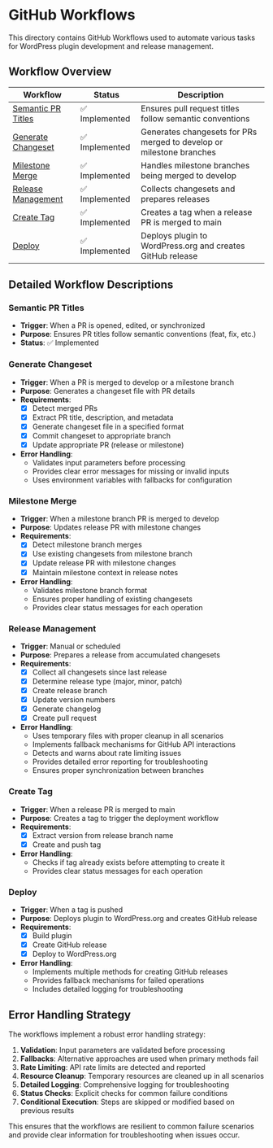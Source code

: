 # GitHub Workflows

This directory contains GitHub Workflows used to automate various tasks for WordPress plugin development and release management.

## Workflow Overview

| Workflow | Status | Description |
|----------|--------|-------------|
| [Semantic PR Titles](./semantic-pr-titles.yml) | ✅ Implemented | Ensures pull request titles follow semantic conventions |
| [Generate Changeset](./generate-changeset.yml) | ✅ Implemented | Generates changesets for PRs merged to develop or milestone branches |
| [Milestone Merge](./milestone-merge.yml) | ✅ Implemented | Handles milestone branches being merged to develop |
| [Release Management](./release-management.yml) | ✅ Implemented | Collects changesets and prepares releases |
| [Create Tag](./create-tag.yml) | ✅ Implemented | Creates a tag when a release PR is merged to main |
| [Deploy](./deploy.yml) | ✅ Implemented | Deploys plugin to WordPress.org and creates GitHub release |

## Detailed Workflow Descriptions

### Semantic PR Titles
- **Trigger**: When a PR is opened, edited, or synchronized
- **Purpose**: Ensures PR titles follow semantic conventions (feat, fix, etc.)
- **Status**: ✅ Implemented

### Generate Changeset
- **Trigger**: When a PR is merged to develop or a milestone branch
- **Purpose**: Generates a changeset file with PR details
- **Requirements**:
  - [x] Detect merged PRs
  - [x] Extract PR title, description, and metadata
  - [x] Generate changeset file in a specified format
  - [x] Commit changeset to appropriate branch
  - [x] Update appropriate PR (release or milestone)
- **Error Handling**:
  - Validates input parameters before processing
  - Provides clear error messages for missing or invalid inputs
  - Uses environment variables with fallbacks for configuration

### Milestone Merge
- **Trigger**: When a milestone branch PR is merged to develop
- **Purpose**: Updates release PR with milestone changes
- **Requirements**:
  - [x] Detect milestone branch merges
  - [x] Use existing changesets from milestone branch
  - [x] Update release PR with milestone changes
  - [x] Maintain milestone context in release notes
- **Error Handling**:
  - Validates milestone branch format
  - Ensures proper handling of existing changesets
  - Provides clear status messages for each operation

### Release Management
- **Trigger**: Manual or scheduled
- **Purpose**: Prepares a release from accumulated changesets
- **Requirements**:
  - [x] Collect all changesets since last release
  - [x] Determine release type (major, minor, patch)
  - [x] Create release branch
  - [x] Update version numbers
  - [x] Generate changelog
  - [x] Create pull request
- **Error Handling**:
  - Uses temporary files with proper cleanup in all scenarios
  - Implements fallback mechanisms for GitHub API interactions
  - Detects and warns about rate limiting issues
  - Provides detailed error reporting for troubleshooting
  - Ensures proper synchronization between branches

### Create Tag
- **Trigger**: When a release PR is merged to main
- **Purpose**: Creates a tag to trigger the deployment workflow
- **Requirements**:
  - [x] Extract version from release branch name
  - [x] Create and push tag
- **Error Handling**:
  - Checks if tag already exists before attempting to create it
  - Provides clear status messages for each operation

### Deploy
- **Trigger**: When a tag is pushed
- **Purpose**: Deploys plugin to WordPress.org and creates GitHub release
- **Requirements**:
  - [x] Build plugin
  - [x] Create GitHub release
  - [x] Deploy to WordPress.org
- **Error Handling**:
  - Implements multiple methods for creating GitHub releases
  - Provides fallback mechanisms for failed operations
  - Includes detailed logging for troubleshooting

## Error Handling Strategy

The workflows implement a robust error handling strategy:

1. **Validation**: Input parameters are validated before processing
2. **Fallbacks**: Alternative approaches are used when primary methods fail
3. **Rate Limiting**: API rate limits are detected and reported
4. **Resource Cleanup**: Temporary resources are cleaned up in all scenarios
5. **Detailed Logging**: Comprehensive logging for troubleshooting
6. **Status Checks**: Explicit checks for common failure conditions
7. **Conditional Execution**: Steps are skipped or modified based on previous results

This ensures that the workflows are resilient to common failure scenarios and provide clear information for troubleshooting when issues occur.

